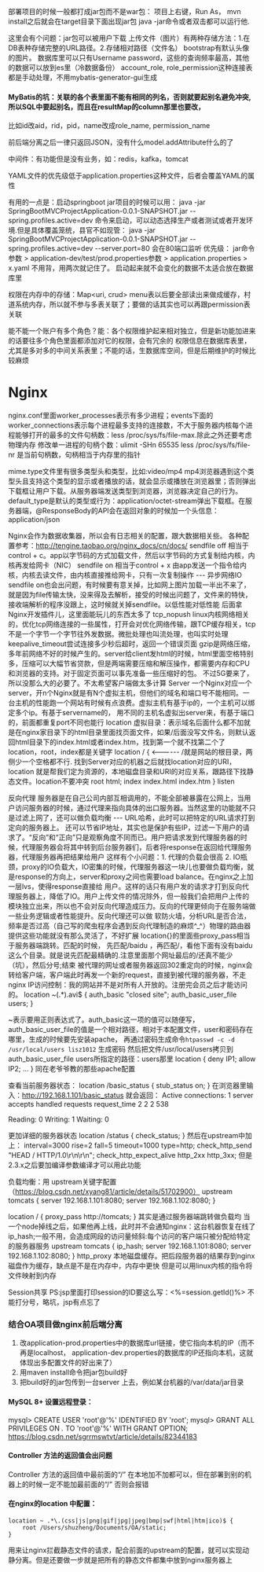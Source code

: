 部署项目的时候一般都打成jar包而不是war包：
项目上右键，Run As， mvn install之后就会在target目录下面出现jar包
java -jar命令或者双击都可以运行他.

这里会有个问题：jar包可以被用户下载
上传文件（图片）有两种存储方法：1.在DB表种存储完整的URL路径。2.存储相对路径（文件名）
bootstrap有默认头像的图片。
数据库里可以只有Username password，这些的查询频率最高，其他的数据可以放到es里（冷数据备份）
account_role, role_permission这种连接表都是手动处理，不用mybatis-generator-gui生成

#### MyBatis的坑：关联的各个表里面不能有相同的列名，否则就要起别名避免冲突, 所以SQL中要起别名，而且在resultMap的column那里也要改，
比如id改aid，rid，pid，name改成role_name, permission_name

前后端分离之后一律只返回JSON，没有什么model.addAttribute什么的了

中间件：有功能但是没有业务，如：redis，kafka，tomcat

YAML文件的优先级低于application.properties这种文件，后者会覆盖YAML的属性

有用的一点是：启动springboot jar项目的时候可以用：
java -jar SpringBootMVCProjectApplication-0.0.1-SNAPSHOT.jar --spring.profiles.active=dev
命令来启动，可以动态选择生产或者测试或者开发环境.但是具体覆盖笼统，县官不如现管：
java -jar SpringBootMVCProjectApplication-0.0.1-SNAPSHOT.jar --spring.profiles.active=dev --server.port=80
会在80端口监听
优先级： jar命令参数 > application-dev/test/prod.properties参数 > application.properties > x.yaml
不用背，用两次就记住了。
启动起来就不会变化的数据不太适合放在数据库里

权限在内存中的存储：Map<uri, crud>
menu表以后要全部读出来做成缓存，村道系统内存，所以就不参与多表关联了；要做的话其实也可以再跟permission表关联

能不能一个账户有多个角色？能：各个权限维护起来相对独立，但是新功能加进来的话要往多个角色里面都添加对它的权限，会有冗余的
权限信息在数据库表里，尤其是多对多的中间关系表里；不能的话，生数据库空间，但是后期维护的时候比较麻烦


# Nginx
nginx.conf里面worker_processes表示有多少进程；events下面的worker_connections表示每个进程最多支持的连接数，不大于服务器内核每个进程能够打开的最多的文件句柄数：less /proc/sys/fs/file-max.除此之外还要考虑物理内存
修改单一进程的句柄个数：ulimit -SHn 65535 
less /proc/sys/fs/file-nr 是当前句柄数，句柄相当于内存里的指针

mime.type文件里有很多类型头和类型，比如:video/mp4   mp4浏览器遇到这个类型头且支持这个类型的显示或者播放的话，就会显示或播放在浏览器里；否则弹出下载框让用户下载。从服务器端发送类型到浏览器，浏览器决定自己的行为。
default_type是默认的类型或行为：application/octet-stream弹出下载框。在服务器端，@ResponseBody的API会在返回对象的时候加一个头信息：application/json

Nginx会作为数据收集器，所以会有日志相关的配置，跟大数据相关些。
各种配置参考：http://tengine.taobao.org/nginx_docs/cn/docs/
sendfile off 相当于control + c。app以字节码的方式加载文件，然后以字节码的方式复制给内核，内核再发给网卡（NIC）
sendfile on 相当于control + x  由app发送一个指令给内核，内核去读文件，由内核直接推给网卡，只有一次复制操作 --- 异步网络IO
sendfile on也会出问题，有时候要有意关掉，比如网上图片加载一半出不来了，就是因为file传输太快，没来得及去解析，接受的时候出问题了，文件来的特快，接收端解析的程序没跟上，这时候就关掉sendfile。以低性能对低性能
后面拿Nginx开发插件儿，这里面能玩儿的东西太多了
tcp_nopush linux内核网络相关的，优化tcp网络连接的一些属性，打开会对优化网络传输，跟TCP缓存相关，tcp不是一个字节一个字节往外发数据。微批处理也叫流处理，也叫实时处理
keepalive_timeout尝试连接多少秒后超时，返回一个错误页面
gzip是网络压缩，多年前网络不好的时候产生的。server给client发html的时候，html里面空格特别多，压缩可以大幅节省贷款，但是两端需要压缩和解压操作，都需要内存和CPU和浏览器的支持。对于固定页面可以事先准备一些压缩好的包。
	不过5G要来了，所以没那么大的必要了。不太希望客户端做太多计算
Server 一个Nginx对应一个server，开n个Nginx就是有N个虚拟主机，但他们的域名和端口号不能相同。一台主机的性能跑一个网站有时候有点浪费。虚拟主机有基于ip的，一个主机可以绑定多个ip。有基于servername的，
	用不同的主机名虚拟出server来，有基于端口的，前面都重复port不同也能行
	location 虚拟目录：表示域名后面什么都不加就是在nginx家目录下的html目录里面找页面文件，如果/后面没写文件名，则默认返回html目录下的index.html或者index.htm，找到第一个就不找第二个了location，root，index都是关键字
	location / {        <------ /就是网站的根目录，两侧少一个空格都不行. 找到Server对应的机器之后就找location对应的URI，location 就是帮我们定为资源的，本地磁盘目录和URI的对应关系，跟路径下找静态文件。location不要冲突
		root html;
		index index.html index.htm
	}
	listen

反向代理
服务器是在自己公司内部互相调用的，不能全部被暴露在公网上，当用户访问服务器的时候，通过代理来指向具体的出口服务器。当然这里的功能就不只是过滤上网了，还可以做负载均衡 --- URL哈希，此时可以把特定的URL请求打到定向的服务器上。
还可以节省IP地址，其实也是保护有些IP，过滤一下用户的请求了。“反向”和“正向”只是观察角度不同而已。用户把请求发到代理服务器的时候，代理服务器会将其中转到后台服务器们，后者将response在返回给代理服务器，代理服务器再把结果给用户
这样有个小问题：1. 代理的负载会很高 2. IO瓶颈，proxy的IO负载大，IO密集的时候，代理服务器这一块儿也要做负载均衡，就是response的方向上，server和proxy之间也需要load balance。在nginx之上加一层lvs，使得response直接给
用户。这样的话只有用户发的请求才打到反向代理服务器上，降低了IO。用户上传文件的情况除外，但一般我们会把用户上传的模块独立出来，所以也不会对反向代理造成压力。反向的代理更倾向于在服务端做一些业务逻辑或者性能提升。反向代理还可以做
软防火墙，分析URL是否合法，频率是否过高（自己写的爬虫程序会遇到反向代理制造的麻烦^_^）物理的路由器提供这些功能就没有那么灵活了，不好扩展
location{}的里面些proxy_pass相当于服务器端跳转。匹配的时候， 先匹配/baidu ，再匹配/，看他下面有没有baidu这么个目录。就是说先匹配最精确的.注意里面那个网址最后的/还真不能少（坑），然后分号;结束
被代理的网址或者服务器返回302重定向的时候，nginx会转给客户端，客户端此时再发一个新的request，直接到被代理的服务器，不走nginx
IP访问控制：我的网站并不是对所有人开放的。注册完会员之后才能访问的。
location ~(.*)\.avi$ {
	auth_basic "closed site";
	auth_basic_user_file users;
}

~表示要用正则表达式了。auth_basic这一项的值可以随便写，auth_basic_user_file的值是一个相对路径，相对于本配置文件，user和密码存在哪里，生成的时候要先安装apache，
再通过密码生成命令`htpasswd -c -d /usr/local/users lisz1012` 生成密码
然后把文件/usr/local/users拷贝到auth_basic_user_file users所指定的路径：users那里
location {
	deny IP1;
	allow IP2;
	...
}
同在老爷爷教的那些apache配置

查看当前服务器状态：
location /basic_status {
	stub_status on;
}
在浏览器里输入：http://192.168.1.101/basic_status
就会返回：
Active connections: 1 
server accepts handled requests request_time
 2 2 2 538
 
 
Reading: 0 Writing: 1 Waiting: 0 

更加详细的服务器状态
location /status {
	check_status;
}
然后在upstream中加上：
interval=3000 rise=2 fall=5 timeout=1000 type=http;
check_http_send "HEAD / HTTP/1.0\r\n\r\n";
check_http_expect_alive http_2xx http_3xx;
但是2.3.x之后要加编译参数编译才可以用此功能

负载均衡：用 upstream关键字配置 （https://blog.csdn.net/xyang81/article/details/51702900）
upstream tomcats {
    server 192.168.1.101:8080;
    server 192.168.1.102:8080;
}

location / {
	proxy_pass http://tomcats;
}
其实是通过服务器端跳转做负载均
当一个node掉线之后，如果他再上线，此时并不会通知nginx：这台机器恢复在线了
ip_hash;一般不用，会造成网段的访问量倾斜:每个访问的客户端只被分配给特定的服务器服务
upstream tomcats {
	ip_hash;
    server 192.168.1.101:8080;
    server 192.168.1.102:8080;
}
http_proxy 本地磁盘缓存。把后段服务器的结果存到nginx磁盘作为缓存，缺点是不是在内存中，内存中更快
但是可以用linux内核的指令将文件映射到内存

Session共享
PS:jsp里面打印session的ID要这么写：<%=session.getId()%> 不能打分号，略坑，jsp有点忘了

### 结合OA项目做nginx前后端分离
1. 改application-prod.properties中的数据库url链接，使它指向本机的IP（而不再是localhost， application-dev.properties的数据库的IP还指向本机，这就体现出多配置文件的好出来了）
2. 用maven install命令把jar包build好
3. 把build好的jar包传到一台server 上去，例如某台机器的/var/data/jar目录 

#### MySQL 8+ 设置远程登录：
mysql> CREATE USER 'root'@'%' IDENTIFIED BY 'root';
mysql> GRANT ALL PRIVILEGES ON *.* TO 'root'@'%' WITH GRANT OPTION;
https://blog.csdn.net/sgrrmswtvt/article/details/82344183

#### Controller 方法的返回值会出问题
Controller 方法的返回值中最前面的“/” 在本地加不加都可以，但在部署到别的机器上的时候一定不能加最前面的“/”
否则会报错

#### 在nginx的location 中配置：
```
location ~ .*\.(css|js|png|gif|jpg|jpeg|bmp|swf|html|htm|ico)$ {
	root /Users/shuzheng/Documents/OA/static;
}
```
用来让nginx拦截静态文件的请求，配合前面的upstream的配置，就可以实现动静分离。但是还要做一步就是把所有的静态文件都集中放到nginx服务器上